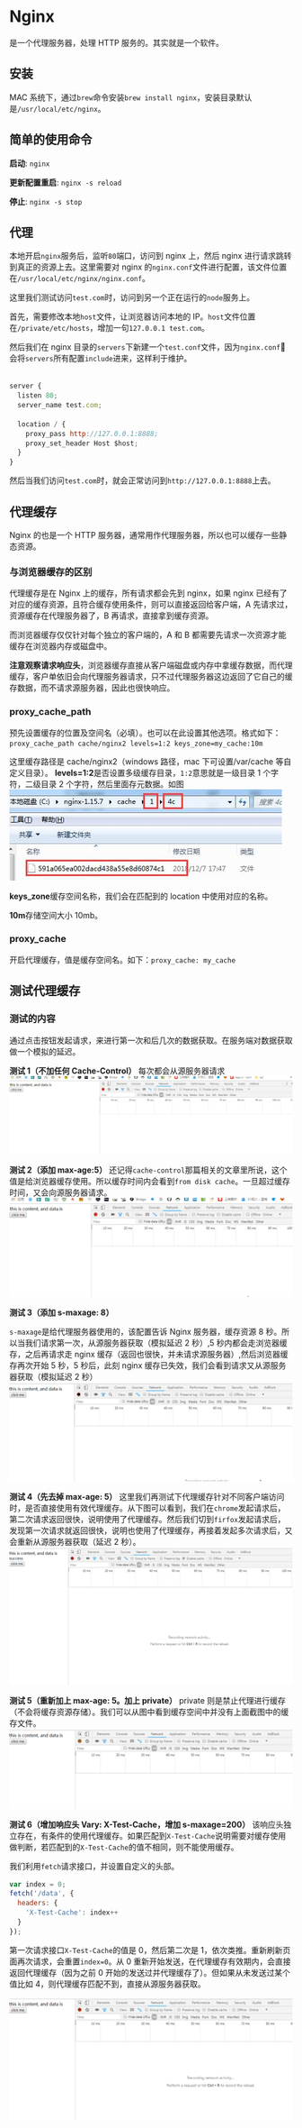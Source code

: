 # Nginx

是一个代理服务器，处理 HTTP 服务的。其实就是一个软件。

## 安装

MAC 系统下，通过`brew`命令安装`brew install nginx`，安装目录默认是`/usr/local/etc/nginx`。

## 简单的使用命令

**启动**: `nginx`

**更新配置重启**: `nginx -s reload`

**停止**: `nginx -s stop`

## 代理

本地开启`nginx`服务后，监听`80`端口，访问到 nginx 上，然后 nginx 进行请求跳转到真正的资源上去。这里需要对 nginx 的`nginx.conf`文件进行配置，该文件位置在`/usr/local/etc/nginx/nginx.conf`。

这里我们测试访问`test.com`时，访问到另一个正在运行的`node`服务上。

首先，需要修改本地`host`文件，让浏览器访问本地的 IP。`host`文件位置在`/private/etc/hosts`，增加一句`127.0.0.1 test.com`。

然后我们在 nginx 目录的`servers`下新建一个`test.conf`文件，因为`nginx.conf` 会将`servers`所有配置`include`进来，这样利于维护。

```javascript

server {
  listen 80;
  server_name test.com;

  location / {
    proxy_pass http://127.0.0.1:8888;
    proxy_set_header Host $host;
  }
}

```

然后当我们访问`test.com`时，就会正常访问到`http://127.0.0.1:8888`上去。

## 代理缓存

Nginx 的也是一个 HTTP 服务器，通常用作代理服务器，所以也可以缓存一些静态资源。

### 与浏览器缓存的区别

代理缓存是在 Nginx 上的缓存，所有请求都会先到 nginx，如果 nginx 已经有了对应的缓存资源，且符合缓存使用条件，则可以直接返回给客户端，A 先请求过，资源缓存在代理服务器了，B 再请求，直接拿到缓存资源。

而浏览器缓存仅仅针对每个独立的客户端的，A 和 B 都需要先请求一次资源才能缓存在浏览器内存或磁盘中。

**注意观察请求响应头**，浏览器缓存直接从客户端磁盘或内存中拿缓存数据，而代理缓存，客户单依旧会向代理服务器请求，只不过代理服务器这边返回了它自己的缓存数据，而不请求源服务器，因此也很快响应。

### proxy_cache_path

预先设置缓存的位置及空间名（必填）。也可以在此设置其他选项。格式如下：`proxy_cache_path cache/nginx2 levels=1:2 keys_zone=my_cache:10m`

这里缓存路径是 cache/nginx2（windows 路径，mac 下可设置/var/cache 等自定义目录）。
**levels=1:2**是否设置多级缓存目录，`1:2`意思就是一级目录 1 个字符，二级目录 2 个字符，然后里面存元数据。如图
![代理缓存](./img/nginx-cache.jpg)

**keys_zone**缓存空间名称，我们会在匹配到的 location 中使用对应的名称。

**10m**存储空间大小 10mb。

### proxy_cache

开启代理缓存，值是缓存空间名。如下：`proxy_cache: my_cache`

## 测试代理缓存

### 测试的内容

通过点击按钮发起请求，来进行第一次和后几次的数据获取。在服务端对数据获取做一个模拟的延迟。

<!-- 可以发现第一次会慢点，再次发起请求就会直接走代理缓存，很快就响应，换一个浏览器去访问，在缓存有效期内也会很快响应。 -->

**测试 1（不加任何 Cache-Control）**
每次都会从源服务器请求
![cache](./img/nginx-cache.gif)

**测试 2（添加 max-age:5）**
还记得`cache-control`那篇相关的文章里所说，这个值是给浏览器缓存使用。所以缓存时间内会看到`from disk cache`。一旦超过缓存时间，又会向源服务器请求。
![cache](./img/nginx-cache1.gif)

**测试 3（添加 s-maxage: 8）**

`s-maxage`是给代理服务器使用的，该配置告诉 Nginx 服务器，缓存资源 8 秒。所以当我们请求第一次，从源服务器获取（模拟延迟 2 秒）,5 秒内都会走浏览器缓存，之后再请求走 nginx 缓存（返回也很快，并未请求源服务器）,然后浏览器缓存再次开始 5 秒，5 秒后，此刻 nginx 缓存已失效，我们会看到请求又从源服务器获取（模拟延迟 2 秒）
![cache](./img/nginx-cache2.gif)

**测试 4（先去掉 max-age: 5）**
这里我们再测试下代理缓存针对不同客户端访问时，是否直接使用有效代理缓存。从下图可以看到，我们在`chrome`发起请求后，第二次请求返回很快，说明使用了代理缓存。然后我们切到`firfox`发起请求后，发现第一次请求就返回很快，说明也使用了代理缓存，再接着发起多次请求后，又会重新从源服务器获取（延迟 2 秒）。
![cache](./img/nginx-cache3.gif)

**测试 5（重新加上 max-age: 5。加上 private）**
private 则是禁止代理进行缓存（不会将缓存资源存储）。我们可以从图中看到缓存空间中并没有上面截图中的缓存文件。
![cache](./img/nginx-cache4.gif)

**测试 6（增加响应头 Vary: X-Test-Cache，增加 s-maxage=200）**
该响应头独立存在，有条件的使用代理缓存。如果匹配到`X-Test-Cache`说明需要对缓存使用做判断，若匹配到的`X-Test-Cache`的值不相同，则不能使用缓存。

我们利用`fetch`请求接口，并设置自定义的头部。

```js
var index = 0;
fetch('/data', {
  headers: {
    'X-Test-Cache': index++
  }
});
```

第一次请求接口`X-Test-Cache`的值是 0，然后第二次是 1，依次类推。重新刷新页面再次请求，会重置`index=0`。从 0 重新开始发送，在代理缓存有效期内，会直接返回代理缓存（因为之前 0 开始的发送过并代理缓存了）。但如果从未发送过某个值比如 4，则代理缓存匹配不到，直接从源服务器获取。

![cache](./img/nginx-cache5.gif)
